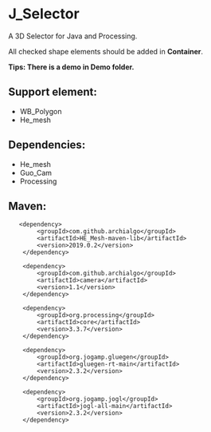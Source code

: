 # J_Selector

A 3D Selector for Java and Processing.

All checked shape elements should be added in **Container**.

**Tips: There is a demo in Demo folder.**

## Support element:
- WB_Polygon
- He_mesh

## Dependencies:
- He_mesh
- Guo_Cam
- Processing

## Maven:
       <dependency>
            <groupId>com.github.archialgo</groupId>
            <artifactId>HE_Mesh-maven-lib</artifactId>
            <version>2019.0.2</version>
        </dependency>

        <dependency>
            <groupId>com.github.archialgo</groupId>
            <artifactId>camera</artifactId>
            <version>1.1</version>
        </dependency>

        <dependency>
            <groupId>org.processing</groupId>
            <artifactId>core</artifactId>
            <version>3.3.7</version>
        </dependency>

        <dependency>
            <groupId>org.jogamp.gluegen</groupId>
            <artifactId>gluegen-rt-main</artifactId>
            <version>2.3.2</version>
        </dependency>

        <dependency>
            <groupId>org.jogamp.jogl</groupId>
            <artifactId>jogl-all-main</artifactId>
            <version>2.3.2</version>
        </dependency>

